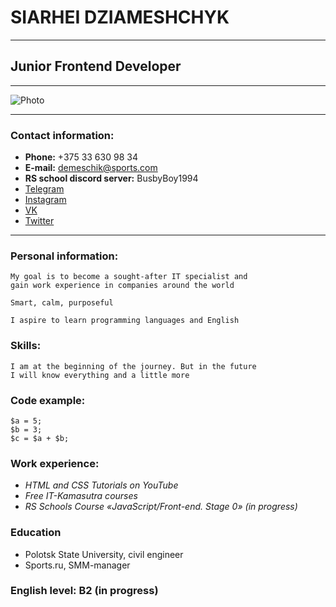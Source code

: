 # SIARHEI DZIAMESHCHYK
***
## Junior Frontend Developer
___
![Photo](https://sun9-west.userapi.com/sun9-10/s/v1/if1/C-g-Ml06c14TnaRC7hy0lD_60z3-ZyLJ1VIPy8naFebvv0n4v5SFPt5gtsmu7AIoYekeF1KT.jpg?size=1280x853&quality=96&type=album)

------
### Contact information:
* **Phone:** +375 33 630 98 34
* **E-mail:** demeschik@sports.com
* **RS school discord server:** BusbyBoy1994
* [Telegram](https://t.me/BusbyBoy)
* [Instagram](https://www.instagram.com/_busbyboy_)
* [VK](https://vk.com/busbyboy)
* [Twitter](https://twitter.com/serega_dem)
----
### Personal information:

    My goal is to become a sought-after IT specialist and 
    gain work experience in companies around the world

    Smart, calm, purposeful
    
    I aspire to learn programming languages and English
### Skills:

    I am at the beginning of the journey. But in the future 
    I will know everything and a little more

### Code example:
```
$a = 5; 
$b = 3; 
$c = $a + $b; 
``` 
### Work experience:

+ _HTML and CSS Tutorials on YouTube_
+ _Free IT-Kamasutra courses_
+ _RS Schools Course «JavaScript/Front-end. Stage 0» (in progress)_

### Education

- Polotsk State University, civil engineer
- Sports.ru, SMM-manager

### English level: B2 (in progress)
